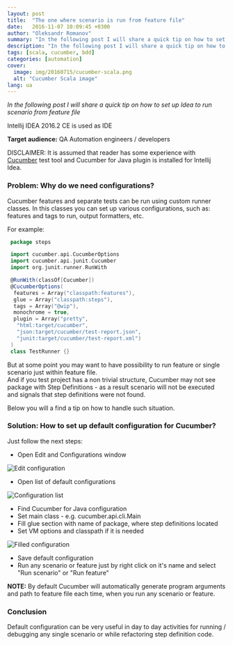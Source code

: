 ```yaml
---
layout: post
title:  "The one where scenario is run from feature file"
date:   2016-11-07 10:09:45 +0300
author: "Oleksandr Romanov"
summary: "In the following post I will share a quick tip on how to set up Idea to run scenario from feature file"
description: "In the following post I will share a quick tip on how to set up Idea to run scenario from feature file"
tags: [scala, cucumber, bdd]
categories: [automation]
cover:
  image: img/20160715/cucumber-scala.png
  alt: "Cucumber Scala image"
lang: ua
---
```


_In the following post I will share a quick tip on how to set up Idea to run scenario from feature file_  

Intellij IDEA 2016.2 CE is used as IDE

**Target audience:** QA Automation engineers / developers

DISCLAIMER: It is assumed that reader has some experience with [Cucumber][cucumber-site] test tool and Cucumber for Java plugin is installed for Intellij Idea.  

### Problem: Why do we need configurations?  

Cucumber features and separate tests can be run using custom runner classes. In this classes you can set up various configurations, such as: features and tags to run, output formatters, etc.  

For example:  

``` scala
 package steps  

 import cucumber.api.CucumberOptions  
 import cucumber.api.junit.Cucumber  
 import org.junit.runner.RunWith  

 @RunWith(classOf[Cucumber])  
 @CucumberOptions(  
  features = Array("classpath:features"),  
  glue = Array("classpath:steps"),  
  tags = Array("@wip"),  
  monochrome = true,  
  plugin = Array("pretty",  
   "html:target/cucumber",  
   "json:target/cucumber/test-report.json",  
   "junit:target/cucumber/test-report.xml")  
 )  
 class TestRunner {}  
```

But at some point you may want to have possibility to run feature or single scenario just within feature file.  
And if you test project has a non trivial structure, Cucumber may not see package with Step Definitions - as a result scenario will not be executed and signals that step definitions were not found.  

Below you will a find a tip on how to handle such situation.  

### Solution: How to set up default configuration for Cucumber?

Just follow the next steps:  
 - Open Edit and Configurations window

![Edit configuration](/img/20161107/edit_configuration.png)

 - Open list of default configurations

![Configuration list](/img/20161107/configuration_list.png)

 - Find Cucumber for Java configuration
 - Set main class - e.g. cucumber.api.cli.Main
 - Fill glue section with name of package, where step definitions located
 - Set VM options and classpath if it is needed

![Filled configuration](/img/20161107/filled_configuration.png)

 - Save default configuration  
 - Run any scenario or feature just by right click on it's name and select "Run scenario" or "Run feature"  

**NOTE:** By default Cucumber will automatically generate program arguments and path to feature file each time, when you run any scenario or feature.  

### Conclusion
Default configuration can be very useful in day to day activities for running / debugging any single scenario or while refactoring step definition code.    

[cucumber-site]: https://cucumber.io/
